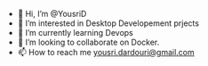 - 👋 Hi, I’m @YousriD
- 👀 I’m interested in Desktop Developement prjects
- 🌱 I’m currently learning Devops
- 💞️ I’m looking to collaborate on Docker.
- 📫 How to reach me yousri.dardouri@gmail.com

<!---
YousriD/YousriD is a ✨ special ✨ repository because its `README.md` (this file) appears on your GitHub profile.
You can click the Preview link to take a look at your changes.
--->
